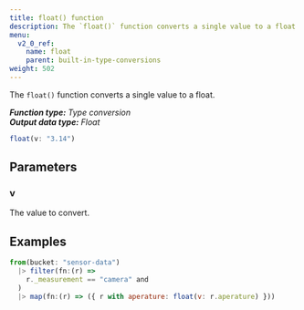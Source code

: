 ```yaml
---
title: float() function
description: The `float()` function converts a single value to a float.
menu:
  v2_0_ref:
    name: float
    parent: built-in-type-conversions
weight: 502
---
```


The `float()` function converts a single value to a float.

_**Function type:** Type conversion_  
_**Output data type:** Float_

```js
float(v: "3.14")
```

## Parameters

### v
The value to convert.

## Examples
```js
from(bucket: "sensor-data")
  |> filter(fn:(r) =>
    r._measurement == "camera" and
  )
  |> map(fn:(r) => ({ r with aperature: float(v: r.aperature) }))
```
